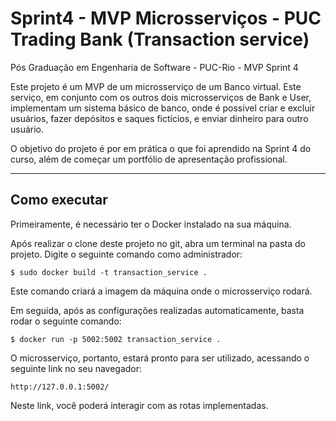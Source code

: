 # Sprint4 - MVP Microsserviços - PUC Trading Bank (Transaction service)
Pós Graduação em Engenharia de Software - PUC-Rio - MVP Sprint 4

Este projeto é um MVP de um microsserviço de um Banco virtual. Este serviço, em conjunto com os outros dois microsserviços de Bank e User, implementam um sistema básico de banco, onde é possível criar e excluir usuários, fazer depósitos e saques fictícios, e enviar dinheiro para outro usuário.

O objetivo do projeto é por em prática o que foi aprendido na Sprint 4 do curso, além de começar um portfólio de apresentação profissional.

---
## Como executar 

Primeiramente, é necessário ter o Docker instalado na sua máquina.

Após realizar o clone deste projeto no git, abra um terminal na pasta do projeto. Digite o seguinte comando como administrador:

```
$ sudo docker build -t transaction_service .
```

Este comando criará a imagem da máquina onde o microsserviço rodará.

Em seguida, após as configurações realizadas automaticamente, basta rodar o seguinte comando:

```
$ docker run -p 5002:5002 transaction_service .
```

O microsserviço, portanto, estará pronto para ser utilizado, acessando o seguinte link no seu navegador:

```
http://127.0.0.1:5002/
```

Neste link, você poderá interagir com as rotas implementadas.